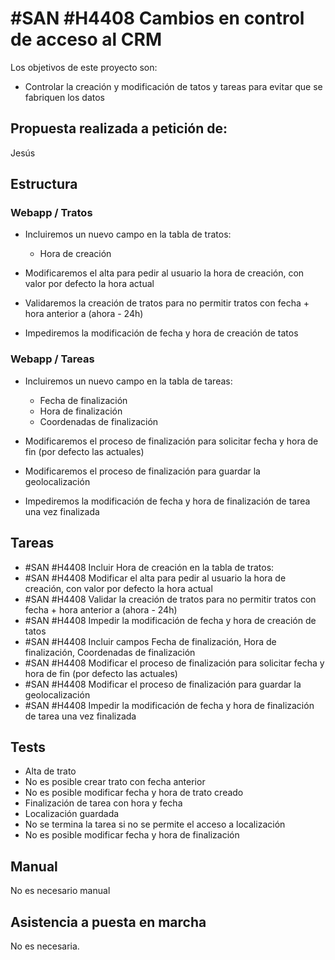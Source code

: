 # #SAN #H4408 Cambios en control de acceso al CRM

Los objetivos de este proyecto son:
+ Controlar la creación y modificación de tatos y tareas para evitar que se fabriquen los datos

## Propuesta realizada a petición de:
Jesús

## Estructura

### Webapp / Tratos
+ Incluiremos un nuevo campo en la tabla de tratos:
    + Hora de creación

+ Modificaremos el alta para pedir al usuario la hora de creación, con valor por defecto la hora actual
+ Validaremos la creación de tratos para no permitir tratos con fecha + hora anterior a (ahora - 24h)
+ Impediremos la modificación de fecha y hora de creación de tatos

### Webapp / Tareas
+ Incluiremos un nuevo campo en la tabla de tareas:
    + Fecha de finalización
    + Hora de finalización
    + Coordenadas de finalización

+ Modificaremos el proceso de finalización para solicitar fecha y hora de fin (por defecto las actuales)
+ Modificaremos el proceso de finalización para guardar la geolocalización
+ Impediremos la modificación de fecha y hora de finalización de tarea una vez finalizada


## Tareas
* #SAN #H4408 Incluir Hora de creación en la tabla de tratos:
* #SAN #H4408 Modificar el alta para pedir al usuario la hora de creación, con valor por defecto la hora actual
* #SAN #H4408 Validar la creación de tratos para no permitir tratos con fecha + hora anterior a (ahora - 24h)
* #SAN #H4408 Impedir la modificación de fecha y hora de creación de tatos
* #SAN #H4408 Incluir campos Fecha de finalización, Hora de finalización, Coordenadas de finalización
* #SAN #H4408 Modificar el proceso de finalización para solicitar fecha y hora de fin (por defecto las actuales)
* #SAN #H4408 Modificar el proceso de finalización para guardar la geolocalización
* #SAN #H4408 Impedir la modificación de fecha y hora de finalización de tarea una vez finalizada


## Tests
+ Alta de trato
+ No es posible crear trato con fecha anterior
+ No es posible modificar fecha y hora de trato creado
+ Finalización de tarea con hora y fecha
+ Localización guardada
+ No se termina la tarea si no se permite el acceso a localización
+ No es posible modificar fecha y hora de finalización

## Manual
No es necesario manual

## Asistencia a puesta en marcha
No es necesaria.